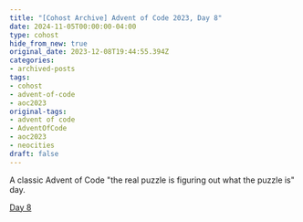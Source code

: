 ```yaml
---
title: "[Cohost Archive] Advent of Code 2023, Day 8"
date: 2024-11-05T00:00:00-04:00
type: cohost
hide_from_new: true
original_date: 2023-12-08T19:44:55.394Z
categories:
- archived-posts
tags:
- cohost
- advent-of-code
- aoc2023
original-tags:
- advent of code
- AdventOfCode
- aoc2023
- neocities
draft: false
---
```


A classic Advent of Code "the real puzzle is figuring out what the puzzle is" day.

[Day 8](/thoughts/devlogs/adventofcode/2023/day8/)